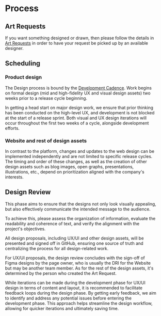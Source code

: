 # Process

## Art Requests

If you want something designed or drawn, then please follow the details in
[Art Requests](./art-requests.md) in order to have your request be picked up by an available designer.

## Scheduling

### Product design

The Design process is bound by the [Development Cadence](../development/project-management#cadence).
Work begins on formal design (mid and high-fidelity UX and visual design assets)
two weeks prior to a release cycle beginning.

In getting a head start on major design work, we ensure that prior thinking has
been conducted on the high-level UX, and development is not blocked at the start
of a release sprint. Both visual and UX design iterations will occur throughout the
first two weeks of a cycle, alongside development efforts.

### Website and rest of design assets

In contrast to the platform, changes and updates to the web design can be implemented independently and are not limited to specific release cycles. The timing and order of these changes, as well as the creation of other design assets such as blog images, open graphs, presentations, illustrations, etc., depend on prioritization aligned with the company's interests.

## Design Review

This phase aims to ensure that the designs not only look visually appealing, but also effectively communicate the intended message to the audience.

To achieve this, please assess the organization of information, evaluate the readability and coherence of text, and verify the alignment with the project's objectives.

All design proposals, including UX/UI and other design assets, will be presented and signed off in GitHub, ensuring one source of truth and centralizing the process for all design-related work.

For UX/UI proposals, the design review concludes with the sign-off of Figma designs by the page owner, who is usually the DRI for the Website but may be another team member. As for the rest of the design assets, it's determined by the person who created the Art Request.

While iterations can be made during the development phase for UX/UI design in terms of content and layout, it is recommended to facilitate feedback loops during the design phase. By getting early feedback, we aim to identify and address any potential issues before entering the development phase. This approach helps streamline the design workflow, allowing for quicker iterations and ultimately saving time.
